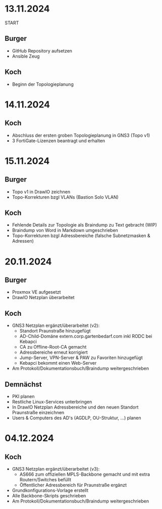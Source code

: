 # 13.11.2024
START

## Burger
- GitHub Repository aufsetzen
- Ansible Zeug

## Koch
- Beginn der Topologieplanung

# 14.11.2024

## Koch
- Abschluss der ersten groben Topologieplanung in GNS3 (Topo v1)
- 3 FortiGate-Lizenzen beantragt und erhalten

# 15.11.2024

## Burger
- Topo v1 in DrawIO zeichnen
- Topo-Korrekturen bzgl VLANs (Bastion Solo VLAN)

## Koch
- Fehlende Details zur Topologie als Braindump zu Text gebracht (WIP)
- Braindump von Word in Markdown umgeschrieben
- Topo-Korrekturen bzgl Adressbereiche (falsche Subnetzmasken & Adressen)

# 20.11.2024

## Burger
- Proxmox VE aufgesetzt
- DrawIO Netzplan überarbeitet

## Koch
- GNS3 Netzplan ergänzt/überarbeitet (v2):
    * Standort Praunstraße hinzugefügt
    * AD-Child-Domäne extern.corp.gartenbedarf.com inkl RODC bei Kebapci
    * CA zu Offline-Root-CA gemacht
    * Adressbereiche erneut korrigiert
    * Jump-Server, VPN-Server &  PAW zu Favoriten hinzugefügt
    * Kebapci bekommt einen Web-Server
- Am Protokoll/Dokumentationsbuch/Braindump weitergeschrieben

## Demnächst
- PKI planen
- Restliche Linux-Services unterbringen
- In DrawIO Netzplan Adressbereiche und den neuen Standort Praunstraße einzeichnen
- Users & Computers des AD's (AGDLP, OU-Struktur, ...) planen

# 04.12.2024

## Koch
- GNS3 Netzplan ergänzt/überarbeitet (v3):
    * AS666 zum offiziellen MPLS-Backbone gemacht und mit extra Routern/Switches befüllt
    * Öffentlicher Adressbereich für Praunstraße ergänzt
- Grundkonfigurations-Vorlage erstellt
- Alle Backbone-Skripts geschrieben
- Am Protokoll/Dokumentationsbuch/Braindump weitergeschrieben
